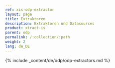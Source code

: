 ```yaml
---
ref: xis-odp-extractor
layout: page
title: Extraktoren
description: Extraktoren und Datasources
product: xtract-is
parent: odp
permalink: /:collection/:path
weight: 2
lang: de_DE
---
```

{% include _content/de/odp/odp-extractors.md %} 